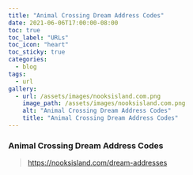 ```yaml
---
title: "Animal Crossing Dream Address Codes"
date: 2021-06-06T17:00:00-08:00
toc: true
toc_label: "URLs"
toc_icon: "heart"
toc_sticky: true
categories:
  - blog
tags:
  - url
gallery:
  - url: /assets/images/nooksisland.com.png
    image_path: /assets/images/nooksisland.com.png
    alt: "Animal Crossing Dream Address Codes"
    title: "Animal Crossing Dream Address Codes"
---
```


### Animal Crossing Dream Address Codes

> https://nooksisland.com/dream-addresses

